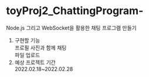 # toyProj2_ChattingProgram-
Node.js 그리고 WebSocket을 활용한 채팅 프로그램 만들기  
1) 구현할 기능  
프로필 사진과 함께 채팅  
파일 업로드  
2) 예상 프로젝트 기간  
2022.02.18~2022.02.28  
